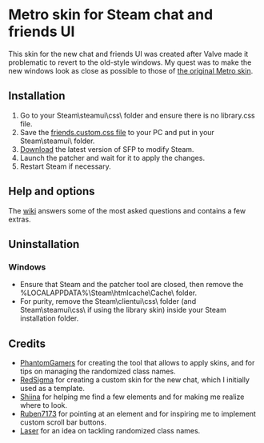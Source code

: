 # Metro skin for Steam chat and friends UI

This skin for the new chat and friends UI was created after Valve made it problematic to revert to the old-style windows.
My quest was to make the new windows look as close as possible to those of [the original Metro skin](https://steamcommunity.com/groups/metroforsteam).

## Installation
1. Go to your Steam\steamui\css\ folder and ensure there is no library.css file.
1. Save the [friends.custom.css file](https://raw.githubusercontent.com/RoseTheFlower/newsteamchat/master/friends.custom.css) to your PC and put in your Steam\steamui\ folder.
1. [Download](https://github.com/PhantomGamers/SFP/releases) the latest version of SFP to modify Steam.
1. Launch the patcher and wait for it to apply the changes.
1. Restart Steam if necessary.

## Help and options
The [wiki](../../wiki) answers some of the most asked questions and contains a few extras.

## Uninstallation
### Windows
* Ensure that Steam and the patcher tool are closed, then remove the %LOCALAPPDATA%\Steam\htmlcache\Cache\ folder.
* For purity, remove the Steam\clientui\css\ folder (and Steam\steamui\css\ if using the library skin) inside your Steam installation folder.

## Credits
* [PhantomGamers](https://github.com/PhantomGamers) for creating the tool that allows to apply skins, and for tips on managing the randomized class names.
* [RedSigma](https://github.com/redsigma) for creating a custom skin for the new chat, which I initially used as a template.
* [Shiina](https://github.com/AikoMidori) for helping me find a few elements and for making me realize where to look.
* [Ruben7173](https://github.com/Ruben7173/) for pointing at an element and for inspiring me to implement custom scroll bar buttons.
* [Laser](https://github.com/LaserFlash) for an idea on tackling randomized class names.
